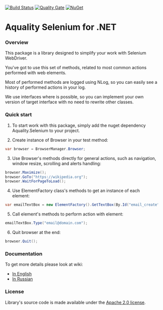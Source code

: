 [![Build Status](https://dev.azure.com/aquality-automation/aquality-automation/_apis/build/status/aquality-automation.aquality-selenium-dotnet?branchName=master)](https://dev.azure.com/aquality-automation/aquality-automation/_build/latest?definitionId=1&branchName=master)
[![Quality Gate](https://sonarcloud.io/api/project_badges/measure?project=aquality-automation_aquality-selenium-dotnet&metric=alert_status)](https://sonarcloud.io/dashboard?id=aquality-automation_aquality-selenium-dotnet)
[![NuGet](https://img.shields.io/nuget/v/Aquality.Selenium)](https://www.nuget.org/packages/Aquality.Selenium)

# Aquality Selenium for .NET

### Overview

This package is a library designed to simplify your work with Selenium WebDriver.

You've got to use this set of methods, related to most common actions performed with web elements.

Most of performed methods are logged using NLog, so you can easily see a history of performed actions in your log.

We use interfaces where is possible, so you can implement your own version of target interface with no need to rewrite other classes.

### Quick start

1. To start work with this package, simply add the nuget dependency Aquality.Selenium to your project.

2. Create instance of Browser in your test method:
```csharp
var browser = BrowserManager.Browser;
```

3. Use Browser's methods directly for general actions, such as navigation, window resize, scrolling and alerts handling:
```csharp
browser.Maximize();
browser.GoTo("https://wikipedia.org");
browser.WaitForPageToLoad();
```

4. Use ElementFactory class's methods to get an instance of each element:
```csharp
var emailTextBox = new ElementFactory().GetTextBox(By.Id("email_create"), "Email");
```

5. Call element's methods to perform action with element: 
```csharp
emailTextBox.Type("email@domain.com");
```

6. Quit browser at the end:
```csharp
browser.Quit();
```

### Documentation
To get more details please look at wiki:
- [In English](https://github.com/aquality-automation/aquality-selenium-dotnet/wiki/Overview-(English))
- [In Russian](https://github.com/aquality-automation/aquality-selenium-dotnet/wiki/Overview-(Russian))

### License
Library's source code is made available under the [Apache 2.0 license](https://github.com/aquality-automation/aquality-selenium-dotnet/blob/master/LICENSE).
